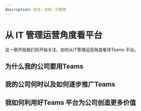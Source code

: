 ```yaml
---
description: 安全、合规、可管理
---
```


# 从 IT 管理运营角度看平台

这一章开始我们将开始关注，如何从IT管理运营角度看待Teams 平台。

## 为什么我的公司要用Teams



## 我的公司何时以及如何逐步推广Teams



## 我如何利用好Teams 平台为公司创造更多价值

